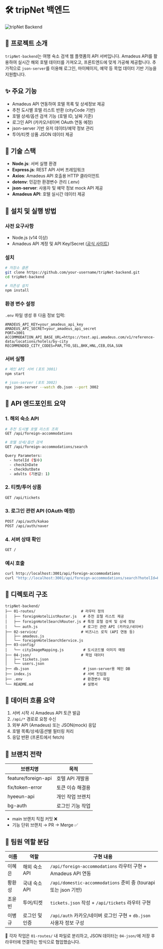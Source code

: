 # 🛠 tripNet 백엔드

![tripNet Backend](https://via.placeholder.com/800x400?text=tripNet+Backend)

## 📝 프로젝트 소개

`tripNet-backend`는 여행 숙소 검색 웹 플랫폼의 API 서버입니다.
Amadeus API를 활용하여 실시간 해외 호텔 데이터를 가져오고, 프론트엔드에 맞게 가공해 제공합니다.
추가적으로 `json-server`를 이용해 로그인, 마이페이지, 예약 등 목업 데이터 기반 기능을 지원합니다.

## ✨ 주요 기능

- Amadeus API 연동하여 호텔 목록 및 상세정보 제공
- 추천 도시별 호텔 리스트 반환 (cityCode 기반)
- 호텔 상세/옵션 검색 기능 (호텔 ID, 날짜 기준)
- 로그인 API (카카오/네이버 OAuth 연동 예정)
- json-server 기반 유저 데이터/예약 정보 관리
- 투어/티켓 상품 JSON 데이터 제공

## 🔧 기술 스택

- **Node.js**: 서버 실행 환경
- **Express.js**: REST API 서버 프레임워크
- **Axios**: Amadeus API 호출용 HTTP 클라이언트
- **dotenv**: 민감한 환경변수 관리 (.env)
- **json-server**: 사용자 및 예약 정보 mock API 제공
- **Amadeus API**: 호텔 실시간 데이터 제공

## 🚀 설치 및 실행 방법

### 사전 요구사항

- Node.js (v14 이상)
- Amadeus API 계정 및 API Key/Secret ([공식 사이트](https://developers.amadeus.com/))

### 설치

```bash
# 저장소 클론
git clone https://github.com/your-username/tripNet-backend.git
cd tripNet-backend

# 의존성 설치
npm install
```

### 환경 변수 설정

`.env` 파일 생성 후 다음 정보 입력:

```env
AMADEUS_API_KEY=your_amadeus_api_key
AMADEUS_API_SECRET=your_amadeus_api_secret
PORT=3001
ACCOMMODATION_API_BASE_URL=https://test.api.amadeus.com/v1/reference-data/locations/hotels/by-city
RECOMMENDED_CITY_CODES=PAR,TYO,SEL,BKK,HNL,CEB,OSA,SGN
```

### 서버 실행

```bash
# 메인 API 서버 (포트 3001)
npm start

# json-server (포트 3002)
npx json-server --watch db.json --port 3002
```

## 📜 API 엔드포인트 요약

### 1. 해외 숙소 API

```bash
# 추천 도시별 호텔 리스트 조회
GET /api/foreign-accommodations

# 호텔 상세/옵션 검색
GET /api/foreign-accommodations/search

Query Parameters:
  - hotelId (필수)
  - checkInDate
  - checkOutDate
  - adults (기본값: 1)
```

### 2. 티켓/투어 상품

```bash
GET /api/tickets
```

### 3. 로그인 관련 API (OAuth 예정)

```bash
POST /api/auth/kakao
POST /api/auth/naver
```

### 4. 서버 상태 확인

```bash
GET /
```

### 예시 호출

```bash
curl http://localhost:3001/api/foreign-accommodations
curl "http://localhost:3001/api/foreign-accommodations/search?hotelId=HTPAR001&checkInDate=2025-06-16&checkOutDate=2025-06-18&adults=2"
```

## 📂 디렉토리 구조

```
tripNet-backend/
├── 01-routes/                     # 라우터 정의
│   ├── foreignHotelListRouter.js   # 추천 호텔 리스트 제공
│   ├── foreignHotelSearchRouter.js # 특정 호텔 검색 및 상세 정보
│   └── auth.js                     # 로그인 관련 API (카카오/네이버)
├── 02-service/                    # 비즈니스 로직 (API 연동 등)
│   ├── amadeus.js
│   └── foreignHotelSearchService.js
├── 03-config/
│   └── cityImageMapping.js         # 도시코드별 이미지 매핑
├── 04-json/                       # 목업 데이터
│   ├── tickets.json
│   └── users.json
├── db.json                         # json-server용 메인 DB
├── index.js                        # 서버 진입점
├── .env                            # 환경변수 파일
└── README.md                       # 설명서
```

## 🔄 데이터 흐름 요약

1. 서버 시작 시 Amadeus API 토큰 발급
2. `/api/*` 경로로 요청 수신
3. 외부 API (Amadeus) 또는 JSON(mock) 응답
4. 호텔 목록/상세/옵션별 필터링 처리
5. 응답 반환 (프론트에서 fetch)

## 🌿 브랜치 전략

| 브랜치명            | 목적             |
| ------------------- | ---------------- |
| feature/foreign-api | 호텔 API 개발용  |
| fix/token-error     | 토큰 이슈 해결용 |
| hyeeun-api          | 개인 작업 브랜치 |
| bg-auth             | 로그인 기능 작업 |

- main 브랜치 직접 커밋 ❌
- 기능 단위 브랜치 → PR → Merge ✅

## 👥 팀원 역할 분담

| 이름   | 역할           | 구현 내용                                                          |
| ------ | -------------- | ------------------------------------------------------------------ |
| 이혜은 | 해외 숙소 API  | `/api/foreign-accommodations` 라우터 구현 + Amadeus API 연동       |
| 황환성 | 국내 숙소 API  | `/api/domestic-accommodations` 준비 중 (tourapi 또는 json 기반)    |
| 조윤빈 | 투어/티켓      | `tickets.json` 작성 + `/api/tickets` 라우터 구현                   |
| 이병규 | 로그인 및 인증 | `/api/auth` 카카오/네이버 로그인 구현 + `db.json` 사용자 정보 구성 |

📌 각자 작업은 `01-routes/` 내 파일로 분리하고, JSON 데이터는 `04-json/`에 저장 후 라우터에 연결하는 방식으로 협업했습니다.
